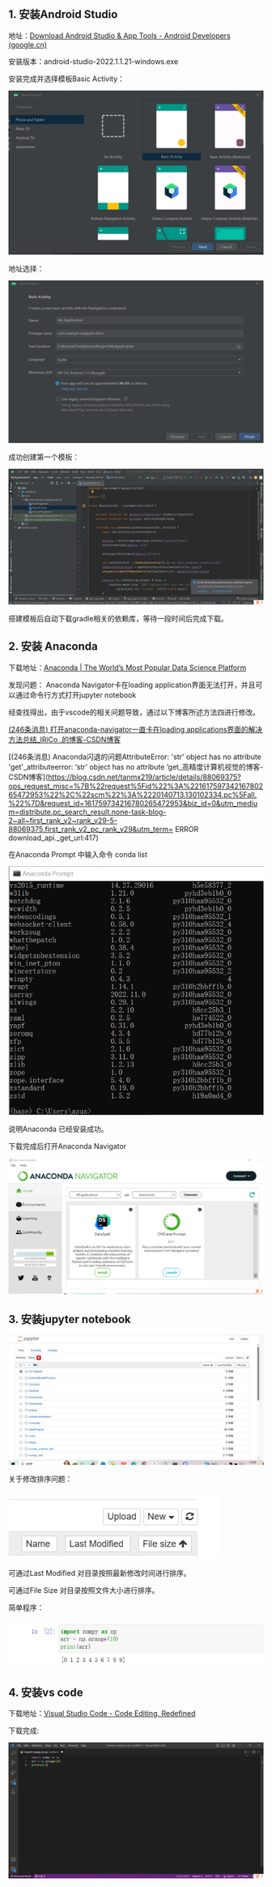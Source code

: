 ## 1. 安装Android Studio

地址：[Download Android Studio & App Tools - Android Developers (google.cn)](https://developer.android.google.cn/studio)

安装版本：android-studio-2022.1.1.21-windows.exe

安装完成并选择模板Basic Activity：

![](https://raw.githubusercontent.com/storyinstory/-/master/%E5%AE%9E%E9%AA%8C1/image/pic2.png)

地址选择：

![](https://raw.githubusercontent.com/storyinstory/-/master/%E5%AE%9E%E9%AA%8C1/image/pic3.png)

成功创建第一个模板：

![](https://raw.githubusercontent.com/storyinstory/-/master/%E5%AE%9E%E9%AA%8C1/image/pic1.png)

搭建模板后自动下载gradle相关的依赖库，等待一段时间后完成下载。

## 2. 安装 Anaconda

下载地址：[Anaconda | The World’s Most Popular Data Science Platform](https://www.anaconda.com/)

发现问题： Anaconda Navigator卡在loading application界面无法打开，并且可以通过命令行方式打开jupyter notebook

经查找得出，由于vscode的相关问题导致，通过以下博客所述方法四进行修改。

[(246条消息) 打开anaconda-navigator一直卡在loading applications界面的解决方法总结_IRiCo .的博客-CSDN博客](https://blog.csdn.net/IRiCoa/article/details/124724156?ops_request_misc=&request_id=&biz_id=&utm_medium=distribute.pc_search_result.none-task-blog-2~all~koosearch~default-1-124724156-null-null.142^v86^koosearch_v1,239^v2^insert_chatgpt&utm_term=anaconda卡在loading界面&spm=1018.2226.3001.4187)

[(246条消息) Anaconda闪退的问题AttributeError: 'str' object has no attribute 'get'_attributeerror: ‘str’ object has no attribute ‘get_高精度计算机视觉的博客-CSDN博客](https://blog.csdn.net/tanmx219/article/details/88069375?ops_request_misc=%7B%22request%5Fid%22%3A%22161759734216780265472953%22%2C%22scm%22%3A%2220140713.130102334.pc%5Fall.%22%7D&request_id=161759734216780265472953&biz_id=0&utm_medium=distribute.pc_search_result.none-task-blog-2~all~first_rank_v2~rank_v29-5-88069375.first_rank_v2_pc_rank_v29&utm_term= ERROR download_api._get_url:417)

在Anaconda Prompt 中输入命令 conda list

![](https://raw.githubusercontent.com/storyinstory/-/master/%E5%AE%9E%E9%AA%8C1/image/pic5.png)

说明Anaconda 已经安装成功。

下载完成后打开Anaconda Navigator

![](https://raw.githubusercontent.com/storyinstory/-/master/%E5%AE%9E%E9%AA%8C1/image/pic4.png)



## 3. 安装jupyter notebook

![](https://raw.githubusercontent.com/storyinstory/-/master/%E5%AE%9E%E9%AA%8C1/image/pic6.png)

关于修改排序问题：

![](https://raw.githubusercontent.com/storyinstory/-/master/%E5%AE%9E%E9%AA%8C1/image/pic7.png)

可通过Last Modified 对目录按照最新修改时间进行排序。

可通过File Size 对目录按照文件大小进行排序。

简单程序：

![](https://raw.githubusercontent.com/storyinstory/-/master/%E5%AE%9E%E9%AA%8C1/image/pic8.png)

## 4. 安装vs code

下载地址：[Visual Studio Code - Code Editing. Redefined](https://code.visualstudio.com/)

下载完成:

![](https://raw.githubusercontent.com/storyinstory/-/master/%E5%AE%9E%E9%AA%8C1/image/pic9.png)

